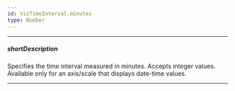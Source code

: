 ```yaml
---
id: VizTimeInterval.minutes
type: Number
---
```

---
##### shortDescription
Specifies the time interval measured in minutes. Accepts integer values. Available only for an axis/scale that displays date-time values.

---
